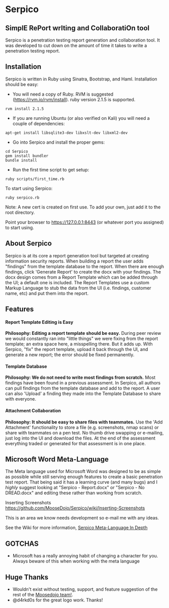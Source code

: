 # Serpico
## SimplE RePort wrIting and CollaboratiOn tool
Serpico is a penetration testing report generation and collaboration tool. It was developed to cut down on the amount of time it takes to write a penetration testing report. 

## Installation
Serpico is written in Ruby using Sinatra, Bootstrap, and Haml. Installation should be easy:

- You will need a copy of Ruby. RVM is suggested (https://rvm.io/rvm/install). ruby version 2.1.5 is supported.

```
rvm install 2.1.5
```

- If you are running Ubuntu (or also verified on Kali) you will need a couple of dependencies:
```
apt-get install libsqlite3-dev libxslt-dev libxml2-dev
```

- Go into Serpico and install the proper gems:
```
cd Serpico
gem install bundler
bundle install
```

- Run the first time script to get setup:
```
ruby scripts/first_time.rb
```

To start using Serpico:
```
ruby serpico.rb
```

Note: A new cert is created on first use. To add your own, just add it to the root directory.

Point your browser to https://127.0.0.1:8443 (or whatever port you assigned) to start using.


## About Serpico
Serpico is at its core a report generation tool but targeted at creating information security reports. When building a report the user adds "findings" from the template database to the report. When there are enough findings, click 'Generate Report' to create the docx with your findings. The docx design comes from a Report Template which can be added through the UI; a default one is included. The Report Templates use a custom Markup Language to stub the data from the UI (i.e. findings, customer name, etc) and put them into the report.

## Features
#### Report Template Editing is Easy
**Philosophy: Editing a report template should be easy.**
During peer review we would constantly ran into "little things" we were fixing from the report template; an extra space here, a misspelling there. But it adds up. With Serpico, "fix" the report template, upload it back through the UI, and generate a new report; the error should be fixed permanently.

#### Template Database
**Philosophy: We do not need to write most findings from scratch.**
Most findings have been found in a previous assessment. In Serpico, all authors can pull findings from the template database and add to the report. A user can also 'Upload' a finding they made into the Template Database to share with everyone.

#### Attachment Collaboration
**Philosophy: It should be easy to share files with teammates.**
Use the 'Add Attachment' functionality to store a file (e.g. screenshots, nmap scans) or share with teammates on a pen test. No thumb drive swapping or e-mailing, just log into the UI and download the files. At the end of the assessment everything traded or generated for that assessment is in one place.


## Microsoft Word Meta-Language
The Meta language used for Microsoft Word was designed to be as simple as possible while still serving enough features to create a basic penetration test report.  That being said it has a learning curve (and many bugs) and I _highly_ suggest looking at "Serpico - Report.docx" or "Serpico - No DREAD.docx" and editing these rather than working from scratch.

Inserting Screenshots
https://github.com/MooseDojo/Serpico/wiki/Inserting-Screenshots

This is an area we know needs development so e-mail me with any ideas.

See the Wiki for more information, [Serpico Meta-Language In Depth](https://github.com/MooseDojo/Serpico/wiki/Serpico-Meta-Language-In-Depth)

## GOTCHAS
- Microsoft has a really annoying habit of changing a character for you. Always beware of this when working with the meta language

## Huge Thanks
* Wouldn't exist without testing, support, and feature suggestion of the rest of the [Moosedojo team!](https://github.com/MooseDojo).
* @d4rkd0s for the great logo work. Thanks!
